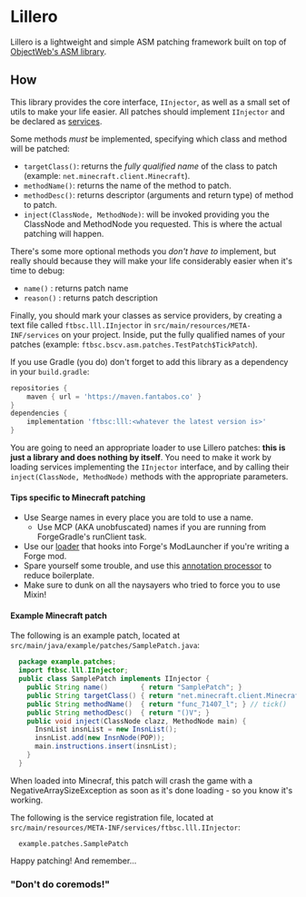 # Lillero

Lillero is a lightweight and simple ASM patching framework built on top of [ObjectWeb's ASM library](https://asm.ow2.io/).

## How
This library provides the core interface, `IInjector`, as well as a small set of utils to make your life easier. All patches should implement `IInjector` and be declared as [services](https://docs.oracle.com/javase/8/docs/api/java/util/ServiceLoader.html).

Some methods *must* be implemented, specifying which class and method will be patched:
 * `targetClass()`: returns the *fully qualified name* of the class to patch (example: `net.minecraft.client.Minecraft`).
 * `methodName()`: returns the name of the method to patch.
 * `methodDesc()`: returns descriptor (arguments and return type) of method to patch.
 * `inject(ClassNode, MethodNode)`: will be invoked providing you the ClassNode and MethodNode you requested. This is where the actual patching will happen.

There's some more optional methods you *don't have to* implement, but really should because they will make your life considerably easier when it's time to debug:
 * `name()`   : returns patch name
 * `reason()` :  returns patch description

Finally, you should mark your classes as service providers, by creating a text file called `ftbsc.lll.IInjector` in `src/main/resources/META-INF/services` on your project. Inside, put the fully qualified names of your patches (example: `ftbsc.bscv.asm.patches.TestPatch$TickPatch`).

If you use Gradle (you do) don't forget to add this library as a dependency in your `build.gradle`:

```groovy
repositories {
	maven { url = 'https://maven.fantabos.co' }
}
dependencies {
    implementation 'ftbsc:lll:<whatever the latest version is>'
}
```

You are going to need an appropriate loader to use Lillero patches: **this is just a library and does nothing by itself**. You need to make it work by loading services implementing the `IInjector` interface, and by calling their `inject(ClassNode, MethodNode)` methods with the appropriate parameters.

#### Tips specific to Minecraft patching
* Use Searge names in every place you are told to use a name.
	- Use MCP (AKA unobfuscated) names if you are running from ForgeGradle's runClient task.
* Use our [loader](https://git.fantabos.co/lillero-loader/) that hooks into Forge's ModLauncher if you're writing a Forge mod.
* Spare yourself some trouble, and use this [annotation processor](https://git.fantabos.co/lillero-processor/) to reduce boilerplate.
* Make sure to dunk on all the naysayers who tried to force you to use Mixin!

#### Example Minecraft patch
The following is an example patch, located at `src/main/java/example/patches/SamplePatch.java`:
```java
  package example.patches;
  import ftbsc.lll.IInjector;
  public class SamplePatch implements IInjector {
    public String name()        { return "SamplePatch"; }
    public String targetClass() { return "net.minecraft.client.Minecraft"; }
    public String methodName()  { return "func_71407_l"; } // tick()
    public String methodDesc()  { return "()V"; }
    public void inject(ClassNode clazz, MethodNode main) {
      InsnList insnList = new InsnList();
      insnList.add(new InsnNode(POP));
      main.instructions.insert(insnList);
    }
  }
```

When loaded into Minecraf, this patch will crash the game with a NegativeArraySizeException as soon as it's done loading - so you know it's working.

The following is the service registration file, located at `src/main/resources/META-INF/services/ftbsc.lll.IInjector`:
```
  example.patches.SamplePatch
```

Happy patching! And remember...
### "Don't do coremods!"
